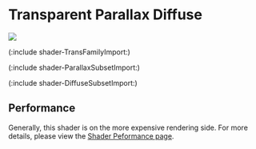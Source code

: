 Transparent Parallax Diffuse
============================


![](http://docwiki.hq.unity3d.com/uploads/Main/Shaders./Shader-TransParallaxBump.png)  

(:include shader-TransFamilyImport:)

(:include shader-ParallaxSubsetImport:)

(:include shader-DiffuseSubsetImport:)

Performance
-----------


Generally, this shader is on the more expensive rendering side.  For more details, please view the [Shader Peformance page](shader-performance.html).
